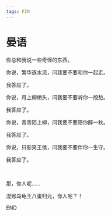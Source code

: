 ```yaml
---
tags: FIN
---
```


# 晏语

你总和我说一些奇怪的东西。

你说，繁华逐水流，问我要不要和你一起走。

我答应了。

你说，月上柳梢头，问我要不要听你一段愁。

我答应了。

你说，青青陌上柳，问我要不要陪你醉一秋。

我答应了。

你说，只影笑王侯，问我要不要伴你一生守。

我答应了。

<br>

那，你人呢……

混账乌龟王八蛋归元，你人呢？！

END
